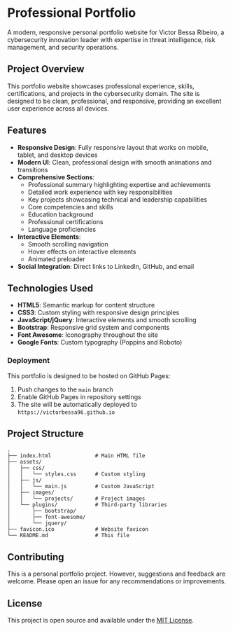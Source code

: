 # Professional Portfolio

A modern, responsive personal portfolio website for Victor Bessa Ribeiro, a cybersecurity innovation leader with expertise in threat intelligence, risk management, and security operations.

## Project Overview

This portfolio website showcases professional experience, skills, certifications, and projects in the cybersecurity domain. The site is designed to be clean, professional, and responsive, providing an excellent user experience across all devices.

## Features

- **Responsive Design**: Fully responsive layout that works on mobile, tablet, and desktop devices
- **Modern UI**: Clean, professional design with smooth animations and transitions
- **Comprehensive Sections**:
  - Professional summary highlighting expertise and achievements
  - Detailed work experience with key responsibilities
  - Key projects showcasing technical and leadership capabilities
  - Core competencies and skills
  - Education background
  - Professional certifications
  - Language proficiencies
- **Interactive Elements**:
  - Smooth scrolling navigation
  - Hover effects on interactive elements
  - Animated preloader
- **Social Integration**: Direct links to LinkedIn, GitHub, and email

## Technologies Used

- **HTML5**: Semantic markup for content structure
- **CSS3**: Custom styling with responsive design principles
- **JavaScript/jQuery**: Interactive elements and smooth scrolling
- **Bootstrap**: Responsive grid system and components
- **Font Awesome**: Iconography throughout the site
- **Google Fonts**: Custom typography (Poppins and Roboto)

### Deployment

This portfolio is designed to be hosted on GitHub Pages:
1. Push changes to the `main` branch
2. Enable GitHub Pages in repository settings
3. The site will be automatically deployed to `https://victorbessa96.github.io`

## Project Structure

```
.
├── index.html              # Main HTML file
├── assets/
│   ├── css/
│   │   └── styles.css      # Custom styling
│   ├── js/
│   │   └── main.js         # Custom JavaScript
│   ├── images/
│   │   └── projects/       # Project images
│   └── plugins/            # Third-party libraries
│       ├── bootstrap/
│       ├── font-awesome/
│       └── jquery/
├── favicon.ico             # Website favicon
└── README.md               # This file
```

## Contributing

This is a personal portfolio project. However, suggestions and feedback are welcome. Please open an issue for any recommendations or improvements.

## License

This project is open source and available under the [MIT License](LICENSE).
